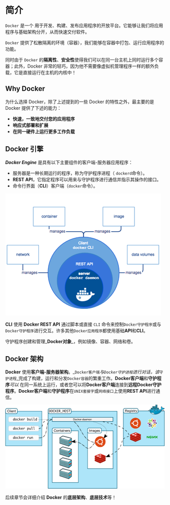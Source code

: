 # 简介

`Docker` 是一个 用于开发、构建、发布应用程序的开放平台。它能够让我们将应用程序与基础架构分开，从而快速交付软件。

`Docker` 提供了松散隔离的环境（容器），我们能够在容器中打包、运行应用程序的功能。

同时由于 `Docker` 的**隔离性**、**安全性**使得我们可以在同一台主机上同时运行多个容器；此外，Docker 非常的轻巧，因为他不需要像虚拟机管理程序一样的额外负载，它是直接运行在主机的内核中！

## Why Docker

为什么选择 Docker，除了上述提到的一些 Docker 的特性之外，最主要的是 Docker 提供了下述的能力：

* **快速，一致地交付您的应用程序**
* **响应式部署和扩展**
* **在同一硬件上运行更多工作负载**

## Docker 引擎

_**Docker Engine**_ 是具有以下主要组件的客户端-服务器应用程序：

* 服务器是一种长期运行的程序，称为守护程序进程（ `dockerd`命令）。
* **REST API**，它指定程序可以用来与守护程序进行通信并指示其操作的接口。
* 命令行界面（**CLI**）客户端（`docker`命令）。

![](.gitbook/assets/image.png)

**CLI** 使用 **Docker REST API** 通过脚本或直接 `CLI` 命令来控制`Docker守护程序`或与`Docker守护程序`进行交互。许多其他`Docker应用程序`都使用基础**API**和**CLI**。

守护程序创建和管理_**Docker对象**_，例如镜像、容器、网络和卷。

## Docker 架构

**Docker** 使用**客户端-服务器架构**。_`Docker客户端`_与`Docker守护进程`进行对话，该_`守护进程`_完成了构建，运行和分发`Docker容器`的繁重工作。**Docker客户端**和**守护程序**_可以_ 在同一系统上运行，或者您可以将**Docker客户端**连接到**远程Docker守护程序**。**Docker客户端**和**守护程序**在`UNIX套接字`或`网络接口`上使用**REST API**进行通信。

![](.gitbook/assets/image%20%281%29.png)

后续章节会详细介绍 **Docker** 的**底层架构**、**底层技术**等！


